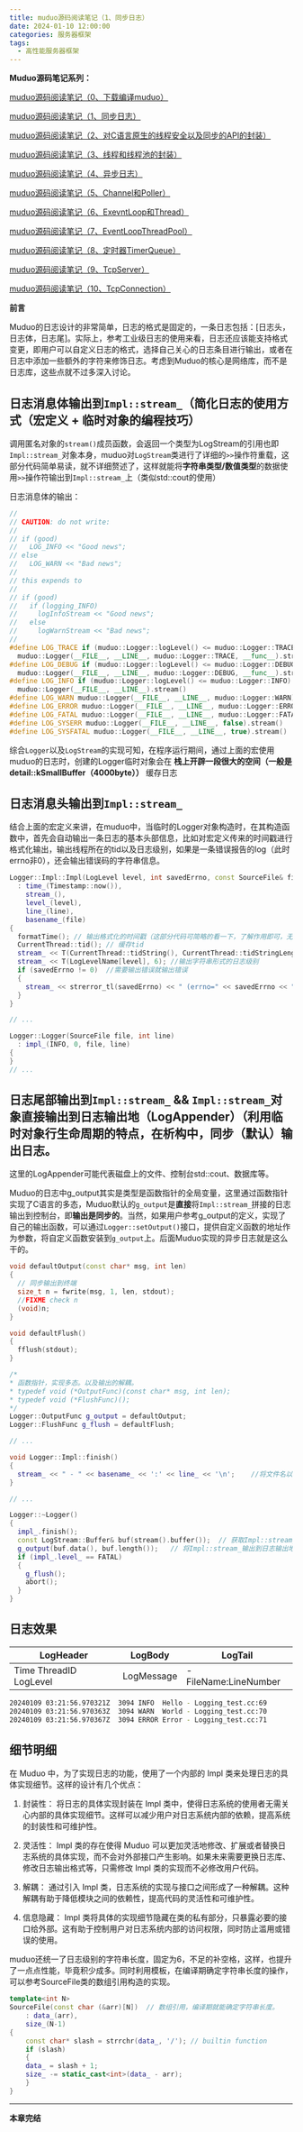 ```yaml
---
title: muduo源码阅读笔记（1、同步日志）
date: 2024-01-10 12:00:00
categories: 服务器框架
tags:
  - 高性能服务器框架
---
```


**Muduo源码笔记系列：**

[muduo源码阅读笔记（0、下载编译muduo）](./Start.md)

[muduo源码阅读笔记（1、同步日志）](./SynLogging.md)

[muduo源码阅读笔记（2、对C语言原生的线程安全以及同步的API的封装）](./ThreadSafeAndSync.md)

[muduo源码阅读笔记（3、线程和线程池的封装）](./ThreadAndThreadPool.md)

[muduo源码阅读笔记（4、异步日志）](./AsyncLogging.md)

[muduo源码阅读笔记（5、Channel和Poller）](./ChannelAndPoller.md)

[muduo源码阅读笔记（6、ExevntLoop和Thread）](./EvevntLoopAndThread.md)

[muduo源码阅读笔记（7、EventLoopThreadPool）](./EventLoopThreadPool.md)

[muduo源码阅读笔记（8、定时器TimerQueue）](./TimerQueue.md)

[muduo源码阅读笔记（9、TcpServer）](./TcpServer.md)

[muduo源码阅读笔记（10、TcpConnection）](./TcpConnection.md)

**前言**

Muduo的日志设计的非常简单，日志的格式是固定的，一条日志包括：[日志头，日志体，日志尾]。实际上，参考工业级日志的使用来看，日志还应该能支持格式变更，即用户可以自定义日志的格式，选择自己关心的日志条目进行输出，或者在日志中添加一些额外的字符来修饰日志。考虑到Muduo的核心是网络库，而不是日志库，这些点就不过多深入讨论。

## 日志消息体输出到`Impl::stream_`（简化日志的使用方式（宏定义 + 临时对象的编程技巧）

调用匿名对象的`stream()`成员函数，会返回一个类型为LogStream的引用也即`Impl::stream_`对象本身，muduo对`LogStream`类进行了详细的`>>`操作符重载，这部分代码简单易读，就不详细赘述了，这样就能将**字符串类型/数值类型**的数据使用`>>`操作符输出到`Impl::stream_`上（类似std::cout的使用）

日志消息体的输出：
<!-- more -->
```cpp
//
// CAUTION: do not write:
//
// if (good)
//   LOG_INFO << "Good news";
// else
//   LOG_WARN << "Bad news";
//
// this expends to
//
// if (good)
//   if (logging_INFO)
//     logInfoStream << "Good news";
//   else
//     logWarnStream << "Bad news";
//
#define LOG_TRACE if (muduo::Logger::logLevel() <= muduo::Logger::TRACE) \
  muduo::Logger(__FILE__, __LINE__, muduo::Logger::TRACE, __func__).stream()
#define LOG_DEBUG if (muduo::Logger::logLevel() <= muduo::Logger::DEBUG) \
  muduo::Logger(__FILE__, __LINE__, muduo::Logger::DEBUG, __func__).stream()
#define LOG_INFO if (muduo::Logger::logLevel() <= muduo::Logger::INFO) \
  muduo::Logger(__FILE__, __LINE__).stream()
#define LOG_WARN muduo::Logger(__FILE__, __LINE__, muduo::Logger::WARN).stream()
#define LOG_ERROR muduo::Logger(__FILE__, __LINE__, muduo::Logger::ERROR).stream()
#define LOG_FATAL muduo::Logger(__FILE__, __LINE__, muduo::Logger::FATAL).stream()
#define LOG_SYSERR muduo::Logger(__FILE__, __LINE__, false).stream()
#define LOG_SYSFATAL muduo::Logger(__FILE__, __LINE__, true).stream()
```

综合`Logger`以及`LogStream`的实现可知，在程序运行期间，通过上面的宏使用muduo的日志时，创建的Logger临时对象会在 **栈上开辟一段很大的空间（一般是detail::kSmallBuffer（4000byte））** 缓存日志

## 日志消息头输出到`Impl::stream_`

结合上面的宏定义来讲，在muduo中，当临时的Logger对象构造时，在其构造函数中，首先会自动输出一条日志的基本头部信息，比如对宏定义传来的时间戳进行格式化输出，输出线程所在的tid以及日志级别，如果是一条错误报告的log（此时errno非0），还会输出错误码的字符串信息。

```cpp
Logger::Impl::Impl(LogLevel level, int savedErrno, const SourceFile& file, int line)
  : time_(Timestamp::now()),
    stream_(),
    level_(level),
    line_(line),
    basename_(file)
{
  formatTime(); // 输出格式化的时间戳（这部分代码可简略的看一下，了解作用即可，无需细看。
  CurrentThread::tid(); // 缓存tid
  stream_ << T(CurrentThread::tidString(), CurrentThread::tidStringLength()); // 输出字符串形式的tid
  stream_ << T(LogLevelName[level], 6); //输出字符串形式的日志级别
  if (savedErrno != 0)  //需要输出错误就输出错误
  {
    stream_ << strerror_tl(savedErrno) << " (errno=" << savedErrno << ") ";
  }
}

// ...

Logger::Logger(SourceFile file, int line)
  : impl_(INFO, 0, file, line)
{
}
// ...
```

## 日志尾部输出到`Impl::stream_` && `Impl::stream_`对象直接输出到日志输出地（LogAppender）（利用临时对象行生命周期的特点，在析构中，同步（默认）输出日志。

这里的LogAppender可能代表磁盘上的文件、控制台std::cout、数据库等。

Muduo的日志中g_output其实是类型是函数指针的全局变量，这里通过函数指针实现了C语言的多态，Muduo默认的`g_output`是**直接**将`Impl::stream_`拼接的日志输出到控制台，即**输出是同步的**。当然，如果用户参考g_output的定义，实现了自己的输出函数，可以通过`Logger::setOutput()`接口，提供自定义函数的地址作为参数，将自定义函数安装到`g_output`上。后面Muduo实现的异步日志就是这么干的。

```cpp
void defaultOutput(const char* msg, int len)
{
  // 同步输出到终端
  size_t n = fwrite(msg, 1, len, stdout);
  //FIXME check n
  (void)n;
}

void defaultFlush()
{
  fflush(stdout);
}

/*
* 函数指针，实现多态。以及输出的解耦。
* typedef void (*OutputFunc)(const char* msg, int len);
* typedef void (*FlushFunc)();
*/
Logger::OutputFunc g_output = defaultOutput;
Logger::FlushFunc g_flush = defaultFlush;

// ...

void Logger::Impl::finish()
{
  stream_ << " - " << basename_ << ':' << line_ << '\n';    //将文件名以及日志所在行号（临时对象的构造会传入这两个信息）作为日志尾输出到Impl::stream_
}

// ...

Logger::~Logger()
{
  impl_.finish();
  const LogStream::Buffer& buf(stream().buffer());  // 获取Impl::stream_
  g_output(buf.data(), buf.length());   // 将Impl::stream_输出到日志输出地（stdout/file/database）
  if (impl_.level_ == FATAL)
  {
    g_flush();
    abort();
  }
}
```

## 日志效果
|       LogHeader                    |   LogBody       |   LogTail               |
|       ----                         |   ----          |   ----                  |
|       Time ThreadID LogLevel       |   LogMessage    |    - FileName:LineNumber|
```bash
20240109 03:21:56.970321Z  3094 INFO  Hello - Logging_test.cc:69
20240109 03:21:56.970363Z  3094 WARN  World - Logging_test.cc:70
20240109 03:21:56.970367Z  3094 ERROR Error - Logging_test.cc:71
```

## 细节明细

在 Muduo 中，为了实现日志的功能，使用了一个内部的 Impl 类来处理日志的具体实现细节。这样的设计有几个优点：

1. 封装性：
将日志的具体实现封装在 Impl 类中，使得日志系统的使用者无需关心内部的具体实现细节。这样可以减少用户对日志系统内部的依赖，提高系统的封装性和可维护性。

2. 灵活性：
Impl 类的存在使得 Muduo 可以更加灵活地修改、扩展或者替换日志系统的具体实现，而不会对外部接口产生影响。如果未来需要更换日志库、修改日志输出格式等，只需修改 Impl 类的实现而不必修改用户代码。

3. 解耦：
通过引入 Impl 类，日志系统的实现与接口之间形成了一种解耦。这种解耦有助于降低模块之间的依赖性，提高代码的灵活性和可维护性。

4. 信息隐藏：
Impl 类将具体的实现细节隐藏在类的私有部分，只暴露必要的接口给外部。这有助于控制用户对日志系统内部的访问权限，同时防止滥用或错误的使用。

muduo还统一了日志级别的字符串长度，固定为6，不足的补空格，这样，也提升了一点点性能，毕竟积少成多。同时利用模板，在编译期确定字符串长度的操作，可以参考SourceFile类的数组引用构造的实现。

```cpp
template<int N>
SourceFile(const char (&arr)[N])  // 数组引用，编译期就能确定字符串长度。
    : data_(arr),
    size_(N-1)
{
    const char* slash = strrchr(data_, '/'); // builtin function
    if (slash)
    {
    data_ = slash + 1;
    size_ -= static_cast<int>(data_ - arr);
    }
}
```

---

**本章完结**